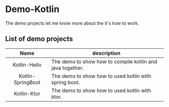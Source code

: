 # Demo-Kotlin
The demo projects let me know more about the it's how to work.

## List of demo projects

| Name | description |
|:---:| --- |
| Kotlin-Hello | The demo to show how to compile kotlin and java together. |
| Kotlin-SpringBoot | The demo to show how to used kotlin with spring boot. |
| Kotlin-Ktor | The demo to show how to used kotlin with ktor. |
